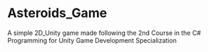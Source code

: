 # Asteroids_Game
A simple 2D_Unity game made following the 2nd Course in the C# Programming for Unity Game Development Specialization
